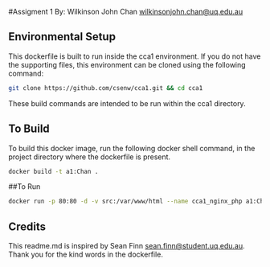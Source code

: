 #Assigment 1
By: Wilkinson John Chan <wilkinsonjohn.chan@uq.edu.au>

## Environmental Setup
This dockerfile is built to run inside the cca1 environment.
If you do not have the supporting files, this environment can be cloned using the following command:

```bash
git clone https://github.com/csenw/cca1.git && cd cca1
```

These build commands are intended to be run within the cca1 directory.

## To Build
To build this docker image, run the following docker shell command, in the project directory where the dockerfile is present.

```bash
docker build -t a1:Chan .
```

##To Run
```bash
docker run -p 80:80 -d -v src:/var/www/html --name cca1_nginx_php a1:Chan
```

## Credits
This readme.md is inspired by Sean Finn <sean.finn@student.uq.edu.au>. Thank you for the kind words in the dockerfile.
